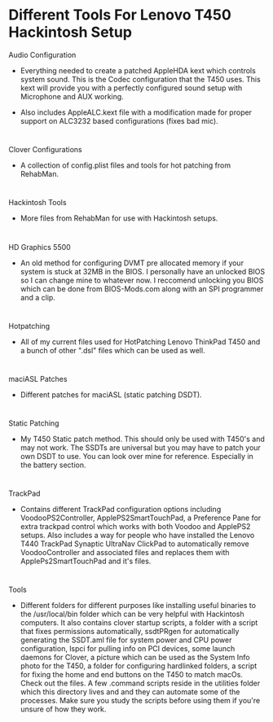 # Different Tools For Lenovo T450 Hackintosh Setup

Audio Configuration

- Everything needed to create a patched AppleHDA kext which controls system sound. This is the Codec configuration that the T450 uses. This kext will provide you with a perfectly configured sound setup with Microphone and AUX working.

- Also includes AppleALC.kext file with a modification made for proper support on ALC3232 based configurations (fixes bad mic).

#

Clover Configurations 

- A collection of config.plist files and tools for hot patching from RehabMan.

#

Hackintosh Tools

- More files from RehabMan for use with Hackintosh setups.

#

HD Graphics 5500 

- An old method for configuring DVMT pre allocated memory if your system is stuck at 32MB in the BIOS. I personally have an unlocked BIOS so I can change mine to whatever now. I reccomend unlocking you BIOS which can be done from BIOS-Mods.com along with an SPI programmer and a clip.

#

Hotpatching

- All of my current files used for HotPatching Lenovo ThinkPad T450 and a bunch of other ".dsl" files which can be used as well. 

#

maciASL Patches

- Different patches for maciASL (static patching DSDT).

#

Static Patching

- My T450 Static patch method. This should only be used with T450's and may not work. The SSDTs are universal but you may have to patch your own DSDT to use. You can look over mine for reference. Especially in the battery section.

#

TrackPad

- Contains different TrackPad configuration options including VoodooPS2Controller, ApplePS2SmartTouchPad, a Preference Pane for extra trackpad control which works with both Voodoo and ApplePS2 setups. Also includes a way for people who have installed the Lenovo T440 TrackPad Synaptic UltraNav ClickPad to automatically remove VoodooController and associated files and replaces them with ApplePs2SmartTouchPad and it's files.

#

Tools

- Different folders for different purposes like installing useful binaries to the /usr/local/bin folder which can be very helpful with Hackintosh computers. It also contains clover startup scripts, a folder with a script that fixes permissions automatically, ssdtPRgen for automatically generating the SSDT.aml file for system power and CPU power configuration, lspci for pulling info on PCI devices, some launch daemons for Clover, a picture which can be used as the System Info photo for the T450, a folder for configuring hardlinked folders, a script for fixing the home and end buttons on the T450 to match macOs. Check out the files. A few .command scripts reside in the utilities folder which this directory lives and and they can automate some of the processes. Make sure you study the scripts before using them if you're unsure of how they work.




